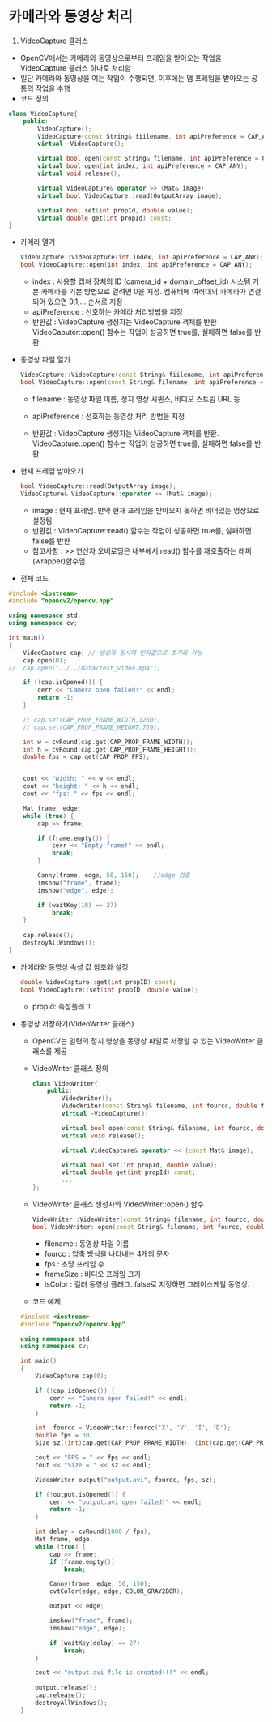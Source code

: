# 카메라와 동영상 처리

1. VideoCapture 클래스
* OpenCV에서는 카메라와 동영상으로부터 프레임을 받아오는 작업을 VideoCapture 클래스 하나로 처리함
* 일단 카메라와 동영상을 여는 작업이 수행되면, 이후에는 맴 프레임을 받아오는 공통의 작업을 수행
* 코드 정의
```cpp
class VideoCapture{
    public:
        VideoCapture();
        VideoCapture(const String& fiilename, int apiPreference = CAP_ANY);
        virtual ~VideoCapture();

        virtual bool open(const String& filename, int apiPreference = CAP_ANY);
        virtual bool open(int index, int apiPreference = CAP_ANY);
        virtual void release();

        virtual VideoCapture& operator >> (Mat& image);
        virtual bool VideoCapture::read(OutputArray image);

        virtual bool set(int propId, double value);
        virtual double get(int propId) const;
}
```
* 카메라 열기
    ```cpp
    VideoCapture::VideoCapture(int index, int apiPreference = CAP_ANY);
    bool VideoCapture::open(int index, int apiPreference = CAP_ANY);
    ```
    + index : 사용할 캡쳐 장치의 ID (camera_id + domain_offset_id)
    시스템 기본  카메라를 기본 방법으로 열려면 0을 지정.
    컴퓨터에 여러대의 카메라가 연결되어 있으면 0,1,... 순서로 지정
    + apiPreference : 선호하는 카메라 처리방법을 지정
    + 반환값 : VideoCapture 생성자는 VideoCapture 객체를 반환
    VideoCaputer::open() 함수는 작업이 성공하면 true를, 실패하면 false를 반환.

* 동영상 파일 열기
    ```cpp
    VideoCapture::VideoCapture(const String& fiilename, int apiPreference = CAP_ANY);
    bool VideoCapture::open(const String& filename, int apiPreference = CAP_ANY);
    ```
    + filename : 동영상 파일 이름, 정지 영상 시퀸스, 비디오 스트림 URL 등

    + apiPreference : 선호하는 동영상 처리 방법을 지정
    + 반환값 : VideoCapture 생성자는 VideoCapture 객체를 반환. VideoCapture::open() 함수는 작업이 성공하면 true를, 실패하면 false를 반환 

* 현재 프레임 받아오기
    ```cpp
    bool VideoCapture::read(OutputArray image);
    VideoCapture& VideoCapture::operator >> (Mat& image);
    ```

    + image : 현재 프레임. 만약 현재 프레임을 받아오지 못하면 비어있는 영상으로 설정됨
    + 반환값 : VideoCapture::read() 함수는 작업이 성공하면 true를, 실패하면 false를 반환
    + 참고사항 : >> 연산자 오버로딩은 내부에서 read() 함수를 재호출하는 래퍼(wrapper)함수임

* 전체 코드
```cpp
#include <iostream>
#include "opencv2/opencv.hpp"

using namespace std;
using namespace cv;

int main()
{
	VideoCapture cap; // 생성과 동시에 인자값으로 초기화 가능
	cap.open(0);
//	cap.open("../../data/test_video.mp4");

	if (!cap.isOpened()) {
		cerr << "Camera open failed!" << endl;
		return -1;
	}

    // cap.set(CAP_PROP_FRAME_WIDTH,1280);
    // cap.set(CAP_PROP_FRAME_HEIGHT,720);

	int w = cvRound(cap.get(CAP_PROP_FRAME_WIDTH));
	int h = cvRound(cap.get(CAP_PROP_FRAME_HEIGHT));
	double fps = cap.get(CAP_PROP_FPS);


	cout << "width: " << w << endl;
	cout << "height: " << h << endl;
    cout << "fps: " << fps << endl;

	Mat frame, edge;
	while (true) {
		cap >> frame;		

		if (frame.empty()) {
			cerr << "Empty frame!" << endl;
			break;
		}

		Canny(frame, edge, 50, 150);	//edge 검출
		imshow("frame", frame);
		imshow("edge", edge);

		if (waitKey(10) == 27)
			break;
	}
	
	cap.release();
	destroyAllWindows();
}
```

* 카메라와 동영상 속성 값 참조와 설정
    ```cpp
    double VideoCapture::get(int propID) const;
    bool VideoCapture::set(int propID, double value);
    ```
    + propId: 속성플래그

* 동영상 저장하기(VideoWriter 클래스)

    + OpenCV는 일련의 정지 영상을 동영상 파일로 저장할 수 있는 VideoWriter 클래스를 제공
    + VideoWriter 클래스 정의
        ```cpp
        class VideoWriter{
            public:
                VideoWriter();
                VideoWriter(const String& filename, int fourcc, double fps, Size frameSize, bool isColor = true);
                virtual ~VideoCapture();

                virtual bool open(const String& filename, int fourcc, double fps, Size frameSize, bool isColor =true);
                virtual void release();

                virtual VideoCapture& operator << (const Mat& image);

                virtual bool set(int propId, double value);
                virtual double get(int propId) const;
                ...
        };
        ```
    
    + VideoWriter 클래스 생성자와 VideoWriter::open() 함수
        ```cpp
        VideoWriter::VideoWriter(const String& filename, int fourcc, double fps, Size frameSize, bool isColor = true);
        bool VideoWriter::open(const String& filename, int fourcc, double fps, Size frameSize, bool isColor=true);
        ```
        - filename : 동영상 파일 이름
        - fourcc : 압축 방식을 나타내는 4개의 문자
        - fps : 초당 프레임 수
        - frameSize : 비디오 프레임 크기
        - isColor : 컬러 동영상 플래그. false로 지정하면 그레이스케일 동영상.

    + 코드 예제
    ```cpp
    #include <iostream>
    #include "opencv2/opencv.hpp"

    using namespace std;
    using namespace cv;

    int main()
    {
        VideoCapture cap(0);

        if (!cap.isOpened()) {
            cerr << "Camera open failed!" << endl;
            return -1;
        }

        int  fourcc = VideoWriter::fourcc('X', 'V', 'I', 'D');
        double fps = 30;
        Size sz((int)cap.get(CAP_PROP_FRAME_WIDTH), (int)cap.get(CAP_PROP_FRAME_HEIGHT));

        cout << "FPS = " << fps << endl;
        cout << "Size = " << sz << endl;

        VideoWriter output("output.avi", fourcc, fps, sz);

        if (!output.isOpened()) {
            cerr << "output.avi open failed!" << endl;
            return -1;
        }

        int delay = cvRound(1000 / fps);
        Mat frame, edge;
        while (true) {
            cap >> frame;
            if (frame.empty())
                break;

            Canny(frame, edge, 50, 150);
            cvtColor(edge, edge, COLOR_GRAY2BGR);

            output << edge;

            imshow("frame", frame);
            imshow("edge", edge);

            if (waitKey(delay) == 27)
                break;
        }

        cout << "output.avi file is created!!!" << endl;
        
        output.release();
        cap.release();
        destroyAllWindows();
    }

    ```